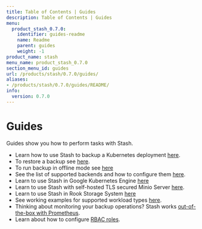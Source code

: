 ```yaml
---
title: Table of Contents | Guides
description: Table of Contents | Guides
menu:
  product_stash_0.7.0:
    identifier: guides-readme
    name: Readme
    parent: guides
    weight: -1
product_name: stash
menu_name: product_stash_0.7.0
section_menu_id: guides
url: /products/stash/0.7.0/guides/
aliases:
- /products/stash/0.7.0/guides/README/
info:
  version: 0.7.0
---
```


# Guides

Guides show you how to perform tasks with Stash.

- Learn how to use Stash to backup a Kubernetes deployment [here](/products/stash/0.7.0/guides/backup).
- To restore a backup see [here](/products/stash/0.7.0/guides/restore).
- To run backup in offline mode see [here](/products/stash/0.7.0/guides/offline_backup)
- See the list of supported backends and how to configure them [here](/products/stash/0.7.0/guides/backends).
- Learn to use Stash in Google Kubernetes Engine [here](/products/stash/0.7.0/guides/gke)
- Learn to use Stash with self-hosted TLS secured Minio Server [here](/products/stash/0.7.0/guides/minio_server).
- Learn to use Stash in Rook Storage System [here](/products/stash/0.7.0/guides/rook)
- See working examples for supported workload types [here](/products/stash/0.7.0/guides/workloads).
- Thinking about monitoring your backup operations? Stash works [out-of-the-box with Prometheus](/products/stash/0.7.0/guides/monitoring).
- Learn about how to configure [RBAC roles](/products/stash/0.7.0/guides/rbac).
